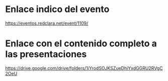 
# Enlace indico del evento

https://eventos.redclara.net/event/1109/

# Enlace con el contenido completo a las presentaciones

https://drive.google.com/drive/folders/1iYrodSOJKSZueDhiYxdGGRU2RVgC2OeU
